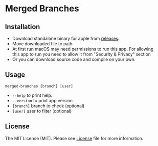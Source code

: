 # Merged Branches

## Installation

- Download standalone binary for apple from
  [releases](https://github.com/semiherdogan/merged-branches/releases).
- Move downloaded file to path
- At first run macOS may need permissions to run this app. For allowing this app to run you need to allow it from "Security & Privacy" section
- Or you can download source code and compile on your own.

## Usage

`merged-branches [branch] [user]`

- `--help` to print help.
- `--version` to print app version.
- `[branch]` branch to check (optional)
- `[user]` user to filter (optional)

## License

The MIT License (MIT). Please see [License](LICENSE) file for more information.

